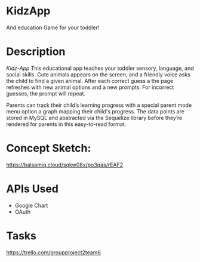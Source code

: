 # KidzApp
And education Game for your toddler!

# Description
*Kidz-App* This educational app teaches your toddler sensory, language, and social skills. Cute animals appears on the screen, and a friendly voice asks the child to find a given animal. After each correct guess a the page refreshes with new animal options and a new prompts. For incorrect guesses, the prompt will repeat.

Parents can track their child’s learning progress with a special parent mode menu option a graph mapping their child's progress. The data points are stored in MySQL and abstracted via the Sequelize library before they’re rendered for parents in this easy-to-read format.

# Concept Sketch: 
https://balsamiq.cloud/sqkw08x/po3qas/rEAF2

# APIs Used
* Google Chart
* OAuth

# Tasks
https://trello.com/groupproject2team6
